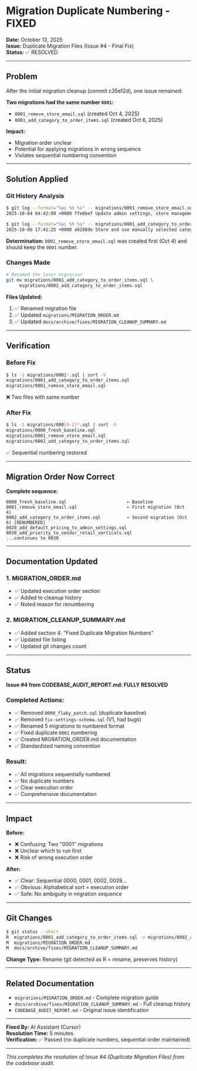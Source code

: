 # Migration Duplicate Numbering - FIXED

**Date:** October 13, 2025  
**Issue:** Duplicate Migration Files (Issue #4 - Final Fix)  
**Status:** ✅ RESOLVED

---

## Problem

After the initial migration cleanup (commit c35e12d), one issue remained:

**Two migrations had the same number `0001`:**
- `0001_remove_store_email.sql` (created Oct 4, 2025)
- `0001_add_category_to_order_items.sql` (created Oct 6, 2025)

**Impact:** 
- Migration order unclear
- Potential for applying migrations in wrong sequence
- Violates sequential numbering convention

---

## Solution Applied

### Git History Analysis

```bash
$ git log --format="%ai %h %s" -- migrations/0001_remove_store_email.sql | head -1
2025-10-04 04:42:09 +0000 ffe0bef Update admin settings, store management...

$ git log --format="%ai %h %s" -- migrations/0001_add_category_to_order_items.sql | head -1
2025-10-06 17:41:25 +0000 a9198de Store and use manually selected category...
```

**Determination:** `0001_remove_store_email.sql` was created first (Oct 4) and should keep the `0001` number.

### Changes Made

```bash
# Renamed the later migration
git mv migrations/0001_add_category_to_order_items.sql \
     migrations/0002_add_category_to_order_items.sql
```

**Files Updated:**
1. ✅ Renamed migration file
2. ✅ Updated `migrations/MIGRATION_ORDER.md`
3. ✅ Updated `docs/archive/fixes/MIGRATION_CLEANUP_SUMMARY.md`

---

## Verification

### Before Fix
```bash
$ ls -1 migrations/0001*.sql | sort -V
migrations/0001_add_category_to_order_items.sql
migrations/0001_remove_store_email.sql
```
❌ Two files with same number

### After Fix
```bash
$ ls -1 migrations/000[0-2]*.sql | sort -V
migrations/0000_fresh_baseline.sql
migrations/0001_remove_store_email.sql
migrations/0002_add_category_to_order_items.sql
```
✅ Sequential numbering restored

---

## Migration Order Now Correct

**Complete sequence:**
```
0000_fresh_baseline.sql                       ← Baseline
0001_remove_store_email.sql                   ← First migration (Oct 4)
0002_add_category_to_order_items.sql          ← Second migration (Oct 6) [RENUMBERED]
0028_add_default_pricing_to_admin_settings.sql
0030_add_priority_to_vendor_retail_verticals.sql
...continues to 0038
```

---

## Documentation Updated

### 1. MIGRATION_ORDER.md
- ✅ Updated execution order section
- ✅ Added to cleanup history
- ✅ Noted reason for renumbering

### 2. MIGRATION_CLEANUP_SUMMARY.md
- ✅ Added section 4: "Fixed Duplicate Migration Numbers"
- ✅ Updated file listing
- ✅ Updated git changes count

---

## Status

**Issue #4 from CODEBASE_AUDIT_REPORT.md: FULLY RESOLVED**

### Completed Actions:
- ✅ Removed `0000_flaky_patch.sql` (duplicate baseline)
- ✅ Removed `fix-settings-schema.sql` (V1, had bugs)
- ✅ Renamed 5 migrations to numbered format
- ✅ Fixed duplicate `0001` numbering
- ✅ Created MIGRATION_ORDER.md documentation
- ✅ Standardized naming convention

### Result:
- ✅ All migrations sequentially numbered
- ✅ No duplicate numbers
- ✅ Clear execution order
- ✅ Comprehensive documentation

---

## Impact

**Before:**
- ❌ Confusing: Two "0001" migrations
- ❌ Unclear which to run first
- ❌ Risk of wrong execution order

**After:**
- ✅ Clear: Sequential 0000, 0001, 0002, 0028...
- ✅ Obvious: Alphabetical sort = execution order
- ✅ Safe: No ambiguity in migration sequence

---

## Git Changes

```bash
$ git status --short
R  migrations/0001_add_category_to_order_items.sql -> migrations/0002_add_category_to_order_items.sql
M  migrations/MIGRATION_ORDER.md
M  docs/archive/fixes/MIGRATION_CLEANUP_SUMMARY.md
```

**Change Type:** Rename (git detected as R = rename, preserves history)

---

## Related Documentation

- `migrations/MIGRATION_ORDER.md` - Complete migration guide
- `docs/archive/fixes/MIGRATION_CLEANUP_SUMMARY.md` - Full cleanup history
- `CODEBASE_AUDIT_REPORT.md` - Original issue identification

---

**Fixed By:** AI Assistant (Cursor)  
**Resolution Time:** 5 minutes  
**Verification:** ✅ Passed (no duplicate numbers, sequential order maintained)

---

*This completes the resolution of Issue #4 (Duplicate Migration Files) from the codebase audit.*







